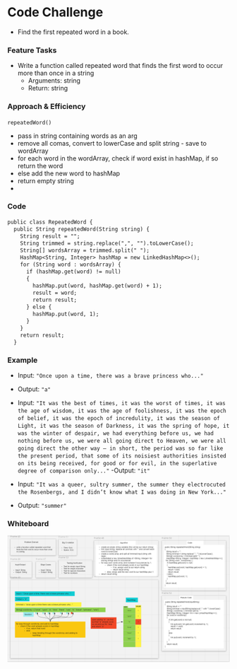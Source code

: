 # Code Challenge

- Find the first repeated word in a book.

### Feature Tasks

- Write a function called repeated word that finds the first word to occur more than once in a string
  - Arguments: string
  - Return: string

### Approach & Efficiency

`repeatedWord()`
  - pass in string containing words as an arg
  - remove all comas, convert to lowerCase and split string - save to wordArray
  - for each word in the wordArray, check if word exist in hashMap, if so return the word
  - else add the new word to hashMap
  - return empty string
  -
### Code

```
public class RepeatedWord {
  public String repeatedWord(String string) {
    String result = "";
    String trimmed = string.replace(",", "").toLowerCase();
    String[] wordsArray = trimmed.split(" ");
    HashMap<String, Integer> hashMap = new LinkedHashMap<>();
    for (String word : wordsArray) {
      if (hashMap.get(word) != null)
      {
        hashMap.put(word, hashMap.get(word) + 1);
        result = word;
        return result;
      } else {
        hashMap.put(word, 1);
      }
    }
    return result;
  }

```

### Example

- Input: `"Once upon a time, there was a brave princess who..."`
- Output: `"a"`

- Input: `"It was the best of times, it was the worst of times, it was the age of wisdom, it was the age of foolishness, it was the epoch of belief, it was the epoch of incredulity, it was the season of Light, it was the season of Darkness, it was the spring of hope, it was the winter of despair, we had everything before us, we had nothing before us, we were all going direct to Heaven, we were all going direct the other way – in short, the period was so far like the present period, that some of its noisiest authorities insisted on its being received, for good or for evil, in the superlative degree of comparison only..."`
-Output: `"it"`

- Input: `"It was a queer, sultry summer, the summer they electrocuted the Rosenbergs, and I didn’t know what I was doing in New York..."`
- Output: `"summer"`


### Whiteboard

![Repeated Word](../../assets/repeatedWord.png)
